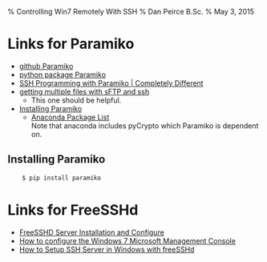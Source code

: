 % Controlling Win7 Remotely With SSH
% Dan Peirce B.Sc.
% May 3, 2015

# Links for Paramiko

* [github Paramiko](https://github.com/paramiko/paramiko)
* [python package Paramiko](https://pypi.python.org/pypi/paramiko/)
* [ SSH Programming with Paramiko | Completely Different](http://jessenoller.com/blog/2009/02/05/ssh-programming-with-paramiko-completely-different)
* [getting multiple files with sFTP and ssh](http://stackoverflow.com/questions/6695157/how-can-i-get-all-log-and-txt-files-when-i-ssh-into-a-server)
    * This one should be helpful.
* [Installing Paramiko](http://paramiko-www.readthedocs.org/en/latest/installing.html) 
    * [Anaconda Package List](http://docs.continuum.io/anaconda/pkg-docs.html)  
        Note that anaconda includes pyCrypto which Paramiko is dependent on.
        
## Installing Paramiko

~~~bash
    $ pip install paramiko
~~~~



# Links for FreeSSHd

* [FreeSSHD Server Installation and Configure](http://silosix.com/2013/index.php?pid=175&section=IT)
* [How to configure the Windows 7 Microsoft Management Console](http://www.computerworld.com/article/2521980/operating-systems/how-to-configure-the-windows-7-microsoft-management-console.html)
* [How to Setup SSH Server in Windows with freeSSHd](http://www.techmalaya.com/2009/08/05/setup-ssh-server-for-windows-freesshd/)
